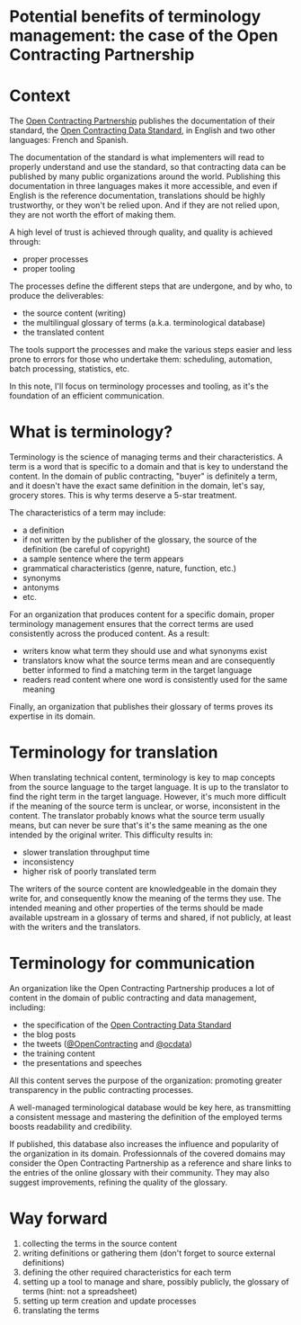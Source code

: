 Potential benefits of terminology management: the case of the Open Contracting Partnership
==================================================================================

# Context

The [Open Contracting Partnership](https://www.open-contracting.org/) publishes the documentation of their standard, the [Open Contracting Data Standard](http://standard.open-contracting.org/latest/en/), in English and two other languages: French and Spanish.

The documentation of the standard is what implementers will read to properly understand and use the standard, so that contracting data can be published by many public organizations around the world. Publishing this documentation in three languages makes it more accessible, and even if English is the reference documentation, translations should be highly trustworthy, or they won't be relied upon. And if they are not relied upon, they are not worth the effort of making them.

A high level of trust is achieved through quality, and quality is achieved through:

- proper processes
- proper tooling

The processes define the different steps that are undergone, and by who, to produce the deliverables:

- the source content (writing)
- the multilingual glossary of terms (a.k.a. terminological database)
- the translated content

The tools support the processes and make the various steps easier and less prone to errors for those who undertake them: scheduling, automation, batch processing, statistics, etc.

In this note, I'll focus on terminology processes and tooling, as it's the foundation of an efficient communication.

# What is terminology?

Terminology is the science of managing terms and their characteristics. A term is a word that is specific to a domain and that is key to understand the content. In the domain of public contracting, "buyer" is definitely a term, and it doesn't have the exact same definition in the domain, let's say, grocery stores. This is why terms deserve a 5-star treatment.

The characteristics of a term may include:

- a definition
- if not written by the publisher of the glossary, the source of the definition (be careful of copyright)
- a sample sentence where the term appears
- grammatical characteristics (genre, nature, function, etc.)
- synonyms
- antonyms
- etc.

For an organization that produces content for a specific domain, proper terminology management ensures that the correct terms are used consistently across the produced content. As a result:

- writers know what term they should use and what synonyms exist
- translators know what the source terms mean and are consequently better informed to find a matching term in the target language
- readers read content where one word is consistently used for the same meaning

Finally, an organization that publishes their glossary of terms proves its expertise in its domain.

# Terminology for translation

When translating technical content, terminology is key to map concepts from the source language to the target language. It is up to the translator to find the right term in the target language. However, it's much more difficult if the meaning of the source term is unclear, or worse, inconsistent in the content. The translator probably knows what the source term usually means, but can never be sure that's it's the same meaning as the one intended by the original writer. This difficulty results in:

- slower translation throughput time
- inconsistency
- higher risk of poorly translated term

The writers of the source content are knowledgeable in the domain they write for, and consequently know the meaning of the terms they use. The intended meaning and other properties of the terms should be made available upstream in a glossary of terms and shared, if not publicly, at least with the writers and the translators.

# Terminology for communication

An organization like the Open Contracting Partnership produces a lot of content in the domain of public contracting and data management, including:

- the specification of the [Open Contracting Data Standard](http://standard.open-contracting.org/latest/en/)
- the blog posts
- the tweets ([@OpenContracting](https://twitter.com/opencontracting) and [@ocdata](https://twitter.com/ocdata))
- the training content
- the presentations and speeches

All this content serves the purpose of the organization: promoting greater transparency in the public contracting processes.

A well-managed terminological database would be key here, as transmitting a consistent message and mastering the definition of the employed terms boosts readability and credibility.

If published, this database also increases the influence and popularity of the organization in its domain. Professionnals of the covered domains may consider the Open Contracting Partnership as a reference and share links to the entries of the online glossary with their community. They may also suggest improvements, refining the quality of the glossary.

# Way forward

1. collecting the terms in the source content
2. writing definitions or gathering them (don't forget to source external definitions)
3. defining the other required characteristics for each term
4. setting up a tool to manage and share, possibly publicly, the glossary of terms (hint: not a spreadsheet)
5. setting up term creation and update processes
5. translating the terms
